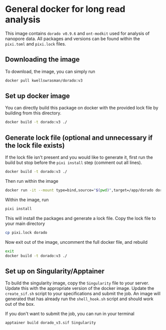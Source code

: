 # General docker for long read analysis
This image contains `dorado v0.9.6` and `ont-modkit` used for analysis of nanopore data. All packages and versions can be found within the `pixi.toml` and `pixi.lock` files.

## Downloading the image
To download, the image, you can simply run

```bash
docker pull kwellswrasman/dorado:v3
```


## Set up docker image

You can directly build this package on docker with the provided lock file by building from this directory.

```bash
docker build -t dorado:v3 ./
```

## Generate lock file (optional and unnecessary if the lock file exists)
If the lock file isn't present and you would like to generate it, first run the build but stop before the `pixi install` step (comment out all lines).

```bash
docker build -t dorado:v3 ./
```

Then run within the image

```bash
docker run -it --mount type=bind,source="$(pwd)",target=/app/dorado dorado:v3 sh
```

Within the image, run

```bash
pixi install
```

This will install the packages and generate a lock file. Copy the lock file to your main directory

```bash
cp pixi.lock dorado
```

Now exit out of the image, uncomment the full docker file, and rebuild

```bash
exit
docker build -t dorado:v3 ./
```

## Set up on Singularity/Apptainer
To build the singularity image, copy the `Singularity` file to your server. Update this with the appropriate version of the docker image. Update the `create_sif.sh` script to your specifications and submit the job. An image will generated that has already run the `shell_hook.sh` script and should work out of the box.

If you don't want to submit the job, you can run in your terminal
```bash
apptainer build dorado_v3.sif Singularity
```